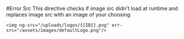 #Error Src
This directive checks if image src didn't load at runtime and replaces image src with an image of your choosing

```
<img ng-src="/uploads/logos/{{ID}}.png" err-src="/assets/images/defaultLogo.png"/>
```